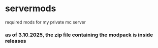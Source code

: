 # servermods
required mods for my private mc server

### as of 3.10.2025, the zip file containing the modpack is inside releases
